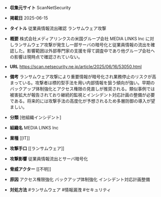 - **収集元サイト**
ScanNetSecurity

- **掲載日**
2025-06-15

- **タイトル**
従業員情報流出確認 ランサムウェア攻撃

- **概要**
株式会社メディアリンクスの米国グループ会社 MEDIA LINKS Inc に対しランサムウェア攻撃が発生し一部サーバの暗号化と従業員情報の流出を確認した。影響範囲は外部専門家の支援を得て調査中であり他グループ会社への影響は現時点で確認されていない。

- **URL**
https://scan.netsecurity.ne.jp/article/2025/06/16/53050.html

- **備考**
ランサムウェア攻撃により重要情報が暗号化され業務停止のリスクが高まっている。攻撃者は標的型手法を用い内部情報を狙う傾向が強い。早期のバックアップ体制強化とアクセス権限の見直しが推奨される。類似事例では被害拡大が報告されており継続的監視とインシデント対応計画の整備が必要である。将来的には攻撃手法の高度化が予想されるため多層防御の導入が望ましい。

- **分類**
[他組織インシデント]

- **組織名**
MEDIA LINKS Inc

- **業種**
[[IT]]

- **攻撃手口**
[[ランサムウェア]]

- **攻撃影響**
従業員情報流出とサーバ暗号化

- **脅威アクター**
[[不明]]

- **原因**
アクセス権限強化 バックアップ体制強化 インシデント対応計画整備

- **対処方法**
#ランサムウェア #情報漏洩 #セキュリティ
